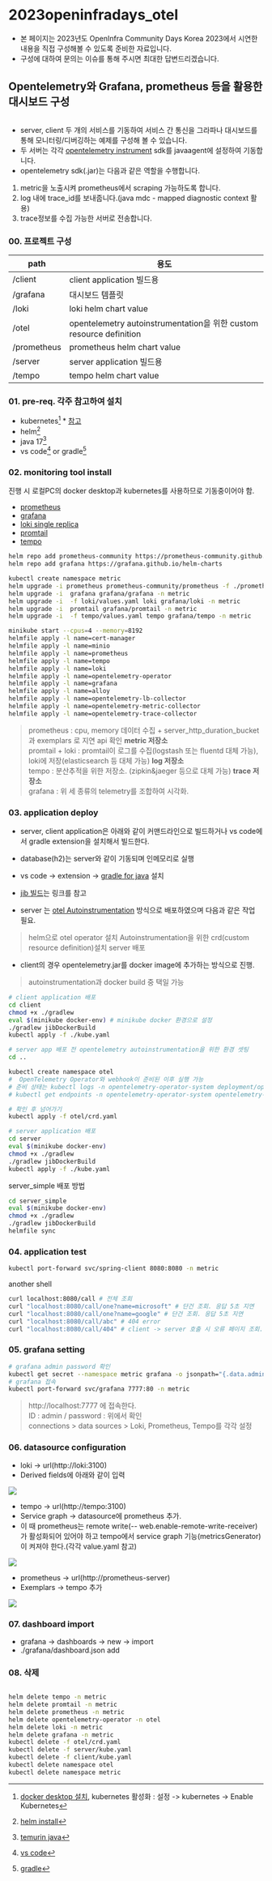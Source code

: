 # 2023openinfradays_otel
- 본 페이지는 2023년도 OpenInfra Community Days Korea 2023에서 시연한 내용을 직접 구성해볼 수 있도록 준비한 자료입니다.  
- 구성에 대하여 문의는 이슈를 통해 주시면 최대한 답변드리겠습니다.

## Opentelemetry와  Grafana, prometheus 등을 활용한 대시보드 구성
<img src="./static/otel.drawio.svg" alt="" >   

- server, client 두 개의 서비스를 기동하여 서비스 간 통신을 그라파나 대시보드를 통해 모니터링/디버깅하는 예제를 구성해 볼 수 있습니다.
- 두 서버는 각각 [opentelemetry instrument](https://opentelemetry.io/docs/instrumentation/) sdk를 javaagent에 설정하여 기동합니다.
- opentelemetry sdk(.jar)는 다음과 같은 역할을 수행합니다.
1. metric을 노출시켜 prometheus에서 scraping 가능하도록 합니다.
2. log 내에 trace_id를 보내줍니다.(java mdc - mapped diagnostic context 활용)
3. trace정보를 수집 가능한 서버로 전송합니다. 

### 00. 프로젝트 구성
| path       |  용도    |
|------------|---------|
| /client    | client application 빌드용 |
| /grafana   | 대시보드 템플릿 |
| /loki      | loki helm chart value |
| /otel      | opentelemetry autoinstrumentation을 위한 custom resource definition |
| /prometheus| prometheus helm chart value |
| /server    | server application 빌드용 |
| /tempo     | tempo helm chart value |

### 01. pre-req. 각주 참고하여 설치
- kubernetes[^kubernetes]   * [참고](/static/img_01.png)
- helm[^helm]
- java 17[^java]
- vs code[^vscode] or gradle[^gradle]

[^kubernetes]: [docker desktop 설치](https://docs.docker.com/desktop/install),  kubernetes 활성화 : 설정 -> kubernetes -> Enable Kubernetes    
[^helm]: [helm install](https://helm.sh/docs/intro/install/)   
[^java]: [temurin java](https://adoptium.net/temurin/releases/)   
[^vscode]: [vs code](https://code.visualstudio.com/download)   
[^gradle]: [gradle](https://gradle.org/install/)   

### 02. monitoring tool install
진행 시 로컬PC의 docker desktop과 kubernetes를 사용하므로 기동중이어야 함.

- [prometheus](https://github.com/prometheus-community/helm-charts)
- [grafana](https://github.com/grafana/helm-charts)
- [loki single replica](https://grafana.com/docs/loki/latest/installation/helm/install-monolithic/)
- [promtail](https://grafana.com/docs/loki/latest/clients/promtail/installation/)
- [tempo](https://grafana.com/docs/tempo/latest/setup/helm-chart/)



```bash
helm repo add prometheus-community https://prometheus-community.github.io/helm-charts
helm repo add grafana https://grafana.github.io/helm-charts

kubectl create namespace metric
helm upgrade -i prometheus prometheus-community/prometheus -f ./prometheus/values.yaml -n metric
helm upgrade -i  grafana grafana/grafana -n metric
helm upgrade -i  -f loki/values.yaml loki grafana/loki -n metric
helm upgrade -i  promtail grafana/promtail -n metric
helm upgrade -i  -f tempo/values.yaml tempo grafana/tempo -n metric

```

```bash
minikube start --cpus=4 --memory=8192
helmfile apply -l name=cert-manager
helmfile apply -l name=minio
helmfile apply -l name=prometheus
helmfile apply -l name=tempo
helmfile apply -l name=loki
helmfile apply -l name=opentelemetry-operator
helmfile apply -l name=grafana
helmfile apply -l name=alloy
helmfile apply -l name=opentelemetry-lb-collector
helmfile apply -l name=opentelemetry-metric-collector
helmfile apply -l name=opentelemetry-trace-collector
```
> prometheus : cpu, memory 데이터 수집 + server_http_duration_bucket 과 exemplars 로 지연 api 확인 **metric 저장소**   
> promtail + loki : promtail이 로그를 수집(logstash 또는 fluentd 대체 가능), loki에 저장(elasticsearch 등 대체 가능) **log 저장소**   
> tempo : 분산추적을 위한 저장소. (zipkin&jaeger 등으로 대체 가능) **trace 저장소**   
> grafana : 위 세 종류의 telemetry를 조합하여 시각화.

### 03. application deploy

- server, client application은 아래와 같이 커맨드라인으로 빌드하거나 vs code에서 gradle extension을 설치해서 빌드한다.
- database(h2)는 server와 같이 기동되며 인메모리로 실행
- vs code -> extension -> [gradle for java](https://marketplace.visualstudio.com/items?itemName=vscjava.vscode-gradle) 설치
- [jib 빌드](https://github.com/GoogleContainerTools/jib)는 링크를 참고

- server 는 [otel Autoinstrumentation](https://opentelemetry.io/docs/k8s-operator/automatic/) 방식으로 배포하였으며 다음과 같은 작업 필요.   
> helm으로 otel operator 설치
> Autoinstrumentation을 위한 crd(custom resource definition)설치
> server 배포

- client의 경우 opentelemetry.jar를 docker image에 추가하는 방식으로 진행.

> autoinstrumentation과 docker build 중 택일 가능

```bash 
# client application 배포
cd client
chmod +x ./gradlew
eval $(minikube docker-env) # minikube docker 환경으로 설정
./gradlew jibDockerBuild
kubectl apply -f ./kube.yaml

# server app 배포 전 opentelemetry autoinstrumentation을 위한 환경 셋팅
cd ..

kubectl create namespace otel
#  OpenTelemetry Operator와 webhook이 준비된 이후 실행 가능
# 준비 상태는 kubectl logs -n opentelemetry-operator-system deployment/opentelemetry-operator -c manager
# kubectl get endpoints -n opentelemetry-operator-system opentelemetry-operator-webhook

# 확인 후 넘어가기
kubectl apply -f otel/crd.yaml

# server application 배포
cd server
eval $(minikube docker-env)
chmod +x ./gradlew
./gradlew jibDockerBuild
kubectl apply -f ./kube.yaml
```

server_simple 배포 방법

```bash
cd server_simple
eval $(minikube docker-env)
chmod +x ./gradlew
./gradlew jibDockerBuild
helmfile sync
```

### 04. application test

```bash
kubectl port-forward svc/spring-client 8080:8080 -n metric
```

another shell
```bash
curl localhost:8080/call # 전체 조회
curl "localhost:8080/call/one?name=microsoft" # 단건 조회. 응답 5초 지연
curl "localhost:8080/call/one?name=google" # 단건 조회. 응답 5초 지연
curl "localhost:8080/call/abc" # 404 error
curl "localhost:8080/call/404" # client -> server 호출 시 오류 페이지 조회. client에서는 not found 리턴
```

### 05. grafana setting

```bash
# grafana admin password 확인
kubectl get secret --namespace metric grafana -o jsonpath="{.data.admin-password}" | base64 --decode ; echo 
# grafana 접속
kubectl port-forward svc/grafana 7777:80 -n metric
```

> http://localhost:7777 에 접속한다.   
> ID : admin / password : 위에서 확인   
> connections > data sources > Loki, Prometheus, Tempo를 각각 설정   

### 06. datasource configuration

- loki -> url(http://loki:3100)   
- Derived fields에 아래와 같이 입력   
<img src="./static/loki.png">   

- tempo -> url(http://tempo:3100)   
- Service graph -> datasource에 prometheus 추가.   
- 이 때 prometheus는 remote write(-- web.enable-remote-write-receiver)가 활성화되어 있어야 하고 tempo에서 service graph 기능(metricsGenerator)이 켜져야 한다.(각각 value.yaml 참고)   
<img src="./static/tempo.png">    

- prometheus -> url(http://prometheus-server)   
- Exemplars -> tempo 추가   
<img src="./static/prometheus.png">   

### 07. dashboard import
- grafana -> dashboards -> new -> import
- ./grafana/dashboard.json add


### 08. 삭제

```bash

helm delete tempo -n metric
helm delete promtail -n metric
helm delete prometheus -n metric
helm delete opentelemetry-operator -n otel
helm delete loki -n metric
helm delete grafana -n metric
kubectl delete -f otel/crd.yaml
kubectl delete -f server/kube.yaml
kubectl delete -f client/kube.yaml
kubectl delete namespace otel
kubectl delete namespace metric

```